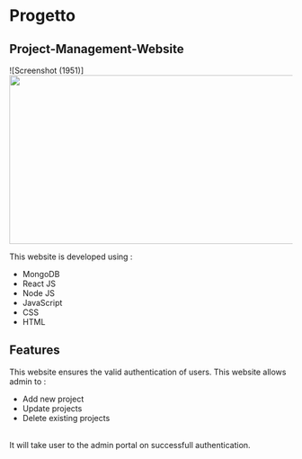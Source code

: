 # Progetto #

## Project-Management-Website ##

![Screenshot (1951)]<img src="https://user-images.githubusercontent.com/92505473/187043066-6f236444-3121-454a-82a5-935f955d9418.png" width="600" height="300">

This website is developed using :
* MongoDB
* React JS
* Node JS
* JavaScript
* CSS
* HTML

## Features ##

This website ensures the valid authentication of users. This website allows admin to :
* Add new project
* Update projects
* Delete existing projects
<br>
It will take user to the admin portal on successfull authentication. 
